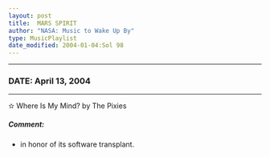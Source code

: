 ```yaml
---
layout: post
title:  MARS SPIRIT
author: "NASA: Music to Wake Up By"
type: MusicPlaylist
date_modified: 2004-01-04:Sol 98
---
```


----
### DATE: April 13, 2004
----
✫ Where Is My Mind? by The Pixies

##### Comment:
* in honor of its software transplant.
